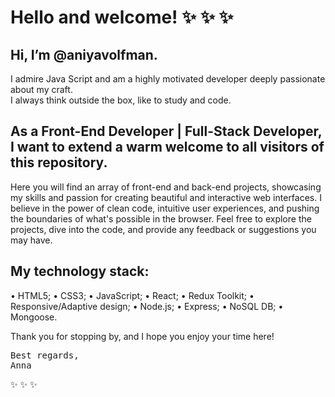 # Hello and welcome! ✨ ✨ ✨
## Hi, I’m @aniyavolfman.
I admire Java Script and am a highly motivated developer deeply passionate about my craft.
<br> I always think outside the box, like to study and code.
## As a Front-End Developer | Full-Stack Developer, I want to extend a warm welcome to all visitors of this repository.
Here you will find an array of front-end and back-end projects, showcasing my skills and passion for creating beautiful and interactive web interfaces. 
I believe in the power of clean code, intuitive user experiences, and pushing the boundaries of what's possible in the browser.
Feel free to explore the projects, dive into the code, and provide any feedback or suggestions you may have.
## My technology stack:
• HTML5;
• CSS3;
• JavaScript;
• React;
• Redux Toolkit;
• Responsive/Adaptive design;
• Node.js;
• Express;
• NoSQL DB;
• Mongoose.

Thank you for stopping by, and I hope you enjoy your time here!
<pre>Best regards,
Anna</pre>
✨ ✨ ✨
